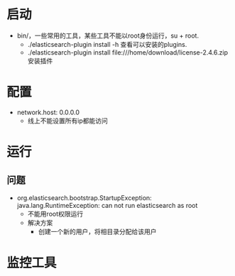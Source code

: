 # 启动
- bin/，一些常用的工具，某些工具不能以root身份运行，su + root.
    - ./elasticsearch-plugin install -h  查看可以安装的plugins.
    - ./elasticsearch-plugin install file:///home/download/license-2.4.6.zip 安装插件

# 配置
- network.host: 0.0.0.0
	- 线上不能设置所有ip都能访问

# 运行
## 问题
- org.elasticsearch.bootstrap.StartupException: java.lang.RuntimeException: can not run elasticsearch as root
	- 不能用root权限运行
    - 解决方案
	    - 创建一个新的用户，将相目录分配给该用户

# 监控工具